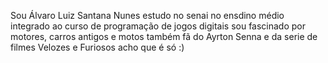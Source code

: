 Sou Álvaro  Luiz  Santana  Nunes  estudo no senai no ensdino médio integrado ao curso de programação de jogos  digitais sou fascinado  por motores, carros antigos e motos também fã do  Ayrton  Senna  e da serie de filmes  Velozes  e  Furiosos  acho  que  é só :) 
